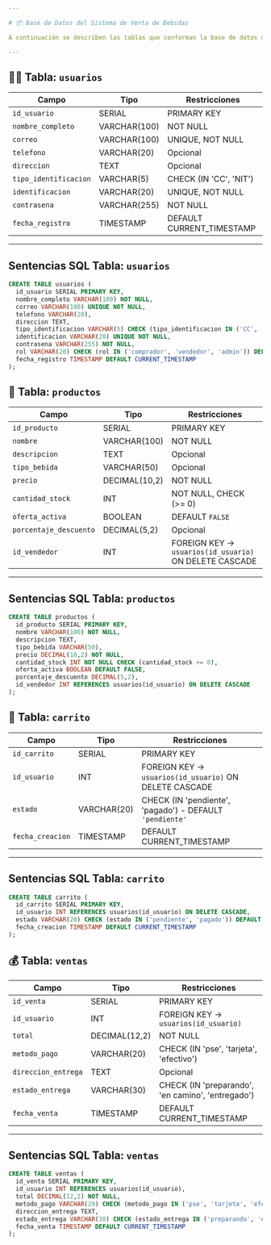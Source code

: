 ```yaml
---

# 📦 Base de Datos del Sistema de Venta de Bebidas

A continuación se describen las tablas que conforman la base de datos del sistema, con sus campos, restricciones y relaciones.

---
```


## 🧑‍💼 Tabla: `usuarios`

| Campo                 | Tipo         | Restricciones                                                       |
| --------------------- | ------------ | ------------------------------------------------------------------- |
| `id_usuario`          | SERIAL       | PRIMARY KEY                                                         |
| `nombre_completo`     | VARCHAR(100) | NOT NULL                                                            |
| `correo`              | VARCHAR(100) | UNIQUE, NOT NULL                                                    |
| `telefono`            | VARCHAR(20)  | Opcional                                                            |
| `direccion`           | TEXT         | Opcional                                                            |
| `tipo_identificacion` | VARCHAR(5)   | CHECK (IN 'CC', 'NIT')                                              |
| `identificacion`      | VARCHAR(20)  | UNIQUE, NOT NULL                                                    |
| `contrasena`          | VARCHAR(255) | NOT NULL                                                            |
| `fecha_registro`      | TIMESTAMP    | DEFAULT CURRENT\_TIMESTAMP                                          |

---

## Sentencias SQL Tabla: `usuarios`
```sql
CREATE TABLE usuarios (
  id_usuario SERIAL PRIMARY KEY,
  nombre_completo VARCHAR(100) NOT NULL,
  correo VARCHAR(100) UNIQUE NOT NULL,
  telefono VARCHAR(20),
  direccion TEXT,
  tipo_identificacion VARCHAR(5) CHECK (tipo_identificacion IN ('CC', 'NIT')),
  identificacion VARCHAR(20) UNIQUE NOT NULL,
  contrasena VARCHAR(255) NOT NULL,
  rol VARCHAR(20) CHECK (rol IN ('comprador', 'vendedor', 'admin')) DEFAULT 'comprador',
  fecha_registro TIMESTAMP DEFAULT CURRENT_TIMESTAMP
);
```

## 🍾 Tabla: `productos`

| Campo                  | Tipo          | Restricciones                                          |
| ---------------------- | ------------- | ------------------------------------------------------ |
| `id_producto`          | SERIAL        | PRIMARY KEY                                            |
| `nombre`               | VARCHAR(100)  | NOT NULL                                               |
| `descripcion`          | TEXT          | Opcional                                               |
| `tipo_bebida`          | VARCHAR(50)   | Opcional                                               |
| `precio`               | DECIMAL(10,2) | NOT NULL                                               |
| `cantidad_stock`       | INT           | NOT NULL, CHECK (>= 0)                                 |
| `oferta_activa`        | BOOLEAN       | DEFAULT `FALSE`                                        |
| `porcentaje_descuento` | DECIMAL(5,2)  | Opcional                                               |
| `id_vendedor`          | INT           | FOREIGN KEY → `usuarios(id_usuario)` ON DELETE CASCADE |

---
## Sentencias SQL Tabla: `productos`
```sql
CREATE TABLE productos (
  id_producto SERIAL PRIMARY KEY,
  nombre VARCHAR(100) NOT NULL,
  descripcion TEXT,
  tipo_bebida VARCHAR(50),
  precio DECIMAL(10,2) NOT NULL,
  cantidad_stock INT NOT NULL CHECK (cantidad_stock >= 0),
  oferta_activa BOOLEAN DEFAULT FALSE,
  porcentaje_descuento DECIMAL(5,2),
  id_vendedor INT REFERENCES usuarios(id_usuario) ON DELETE CASCADE
);
```

## 🛒 Tabla: `carrito`

| Campo            | Tipo        | Restricciones                                            |
| ---------------- | ----------- | -------------------------------------------------------- |
| `id_carrito`     | SERIAL      | PRIMARY KEY                                              |
| `id_usuario`     | INT         | FOREIGN KEY → `usuarios(id_usuario)` ON DELETE CASCADE   |
| `estado`         | VARCHAR(20) | CHECK (IN 'pendiente', 'pagado') - DEFAULT `'pendiente'` |
| `fecha_creacion` | TIMESTAMP   | DEFAULT CURRENT\_TIMESTAMP                               |

---

## Sentencias SQL Tabla: `carrito`
```sql
CREATE TABLE carrito (
  id_carrito SERIAL PRIMARY KEY,
  id_usuario INT REFERENCES usuarios(id_usuario) ON DELETE CASCADE,
  estado VARCHAR(20) CHECK (estado IN ('pendiente', 'pagado')) DEFAULT 'pendiente',
  fecha_creacion TIMESTAMP DEFAULT CURRENT_TIMESTAMP
);
```
## 💰 Tabla: `ventas`

| Campo               | Tipo          | Restricciones                                     |
| ------------------- | ------------- | ------------------------------------------------- |
| `id_venta`          | SERIAL        | PRIMARY KEY                                       |
| `id_usuario`        | INT           | FOREIGN KEY → `usuarios(id_usuario)`              |
| `total`             | DECIMAL(12,2) | NOT NULL                                          |
| `metodo_pago`       | VARCHAR(20)   | CHECK (IN 'pse', 'tarjeta', 'efectivo')           |
| `direccion_entrega` | TEXT          | Opcional                                          |
| `estado_entrega`    | VARCHAR(30)   | CHECK (IN 'preparando', 'en camino', 'entregado') |
| `fecha_venta`       | TIMESTAMP     | DEFAULT CURRENT\_TIMESTAMP                        |

---
## Sentencias SQL Tabla: `ventas`
```sql
CREATE TABLE ventas (
  id_venta SERIAL PRIMARY KEY,
  id_usuario INT REFERENCES usuarios(id_usuario),
  total DECIMAL(12,2) NOT NULL,
  metodo_pago VARCHAR(20) CHECK (metodo_pago IN ('pse', 'tarjeta', 'efectivo')),
  direccion_entrega TEXT,
  estado_entrega VARCHAR(30) CHECK (estado_entrega IN ('preparando', 'en camino', 'entregado')),
  fecha_venta TIMESTAMP DEFAULT CURRENT_TIMESTAMP
);
```
